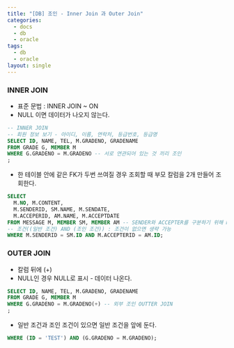 ```yaml
---
title: "[DB] 조인 - Inner Join 과 Outer Join"
categories:
  - docs
  - db
  - oracle
tags:
  - db
  - oracle
layout: single
---
```


### INNER JOIN
- 표준 문법 : INNER JOIN ~ ON
- NULL 이면 데이터가 나오지 않는다.
```sql
-- INNER JOIN
-- 회원 정보 보기 - 아이디, 이름, 연락처, 등급번호, 등급명
SELECT ID, NAME, TEL, M.GRADENO, GRADENAME
FROM GRADE G, MEMBER M
WHERE G.GRADENO = M.GRADENO -- 서로 연관되어 있는 것 끼리 조인
;
```

- 한 테이블 안에 같은 FK가 두번 쓰여질 경우 조회할 때 부모 칼럼을 2개 만들어 조회한다.
```sql
SELECT
  M.NO, M.CONTENT,
  M.SENDERID, SM.NAME, M.SENDATE,
  M.ACCEPERID, AM.NAME, M.ACCEPTDATE
FROM MESSAGE M, MEMBER SM, MEMBER AM -- SENDER와 ACCEPTER를 구분하기 위해 MEMBER 테이블을 두번 작성
-- 조건((일반 조건) AND (조인 조건)) : 조건이 없으면 생략 가능
WHERE M.SENDERID = SM.ID AND M.ACCEPTERID = AM.ID;
```

### OUTER JOIN
- 칼럼 뒤에 (+)
- NULL인 경우 NULL로 표시 - 데이터 나온다.
```sql
SELECT ID, NAME, TEL, M.GRADENO, GRADENAME
FROM GRADE G, MEMBER M
WHERE G.GRADENO = M.GRADENO(+) -- 외부 조인 OUTTER JOIN
;
```
- 일반 조건과 조인 조건이 있으면 일반 조건을 앞에 둔다.
```sql
WHERE (ID = 'TEST') AND (G.GRADENO = M.GRADENO);
```